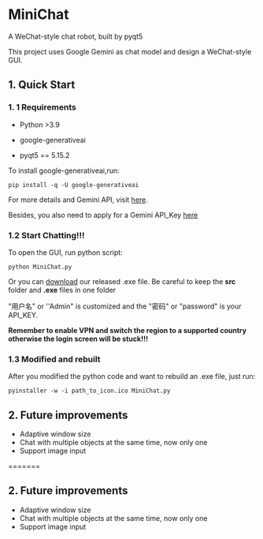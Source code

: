 # MiniChat

A WeChat-style chat robot, built by pyqt5

This project uses Google Gemini as chat model and design a WeChat-style GUI.

## 1. Quick Start

### 1. 1  Requirements

- Python >3.9

- google-generativeai

- pyqt5 == 5.15.2

To install google-generativeai,run:

```shell
pip install -q -U google-generativeai
```

For more details and Gemini API, visit [here](https://ai.google.dev/tutorials/python_quickstart).

Besides, you also need to apply for a Gemini API_Key [here](https://ai.google.dev/)

### 1.2 Start Chatting!!!

To open the GUI, run python script:

```shell
python MiniChat.py
```

Or you can [download]() our released .exe file. Be careful to keep the **src** folder and **.exe** files in one folder

"用户名" or ''Admin" is customized and the "密码" or "password" is your API_KEY.

**Remember to enable VPN and switch the region to a supported country otherwise the login screen will be stuck!!!**

### 1.3 Modified and rebuilt

After you modified the python code and want to rebuild an .exe file, just run:

```shell
pyinstaller -w -i path_to_icon.ico MiniChat.py 
```


## 2. Future improvements

- Adaptive window size
- Chat with multiple objects at the same time, now only one
- Support image input 



=======

## 2. Future improvements

- Adaptive window size
- Chat with multiple objects at the same time, now only one
- Support image input 


